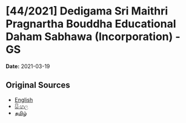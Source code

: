 # [44/2021] Dedigama Sri Maithri Pragnartha Bouddha Educational Daham Sabhawa (Incorporation) - GS

**Date:** 2021-03-19

## Original Sources

- [English](https://documents.gov.lk/view/bills/2021/3/44-2021_E.pdf)
- [සිංහල](https://documents.gov.lk/view/bills/2021/3/44-2021_S.pdf)
- [தமிழ்](https://documents.gov.lk/view/bills/2021/3/44-2021_T.pdf)
